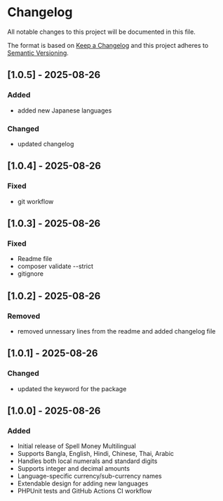 # Changelog

All notable changes to this project will be documented in this file.

The format is based on [Keep a Changelog](https://keepachangelog.com/en/1.0.0/)
and this project adheres to [Semantic Versioning](https://semver.org/).

## [1.0.5] - 2025-08-26

### Added
- added new Japanese languages

### Changed
- updated changelog

## [1.0.4] - 2025-08-26

### Fixed
- git workflow

## [1.0.3] - 2025-08-26

### Fixed
- Readme file
- composer validate --strict
- gitignore

## [1.0.2] - 2025-08-26

### Removed
- removed unnessary lines from the readme and added changelog file

## [1.0.1] - 2025-08-26

### Changed
- updated the keyword for the package

## [1.0.0] - 2025-08-26

### Added
- Initial release of Spell Money Multilingual
- Supports Bangla, English, Hindi, Chinese, Thai, Arabic
- Handles both local numerals and standard digits
- Supports integer and decimal amounts
- Language-specific currency/sub-currency names
- Extendable design for adding new languages
- PHPUnit tests and GitHub Actions CI workflow
